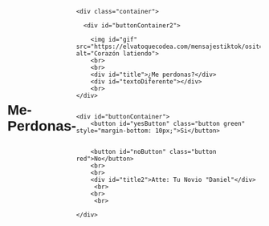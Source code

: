 # Me-Perdonas-
<!DOCTYPE html>
<html lang="en">
<head>
<meta charset="UTF-8">
<meta name="viewport" content="width=device-width, initial-scale=1.0">
<title>MENSAJE</title>
<style>
body {
display: flex;
justify-content: center;
align-items: center;
height: 100vh;
margin: 0;
font-family: Calibri, sans-serif;
}

.container {
    display: flex;
    flex-direction: column;
    align-items: center;
    margin-bottom: 50px;
}

#buttonContainer,
#buttonContainer2 {
    width: 300px;
    height: 100px;
    position: relative;
    text-align: center;
    padding: 10px 50px;
   
    
}


#title {
font-size: 24px;
  font-weight: bold;
  margin-bottom: 10px;
}



.button {
padding: 10px 50px;
font-size: 16px;
border-radius: 5px;
cursor: pointer;
transition: font-size 0.3s ease;
}

.green {
background-color: #4CAF50;
color: white;
border: none;
}

.red {
background-color: #f44336;
color: white;
border: none;
}

.green:hover {
transform: scale(1.1);
}

.red:active {
animation: grow 1s infinite alternate;
}

@keyframes grow {
to {
font-size: 1000px;
}
}

#gif {
position: absolute;
top: -150px;
left: 50%;
transform: translateX(-50%);
z-index: -1;
width: 200px;
}
</style>
</head>
<body>
    
    <div class="container">
     
      <div id="buttonContainer2">
          
        <img id="gif" src="https://elvatoquecodea.com/mensajestiktok/ositotierno.gif" alt="Corazón latiendo">
        <br>
        <br>
        <div id="title">¿Me perdonas?</div> 
        <div id="textoDiferente"></div>
        <br>
    </div>
    
    
    <div id="buttonContainer">
        <button id="yesButton" class="button green" style="margin-bottom: 10px;">Si</button>
        
       
        <button id="noButton" class="button red">No</button>
        <br>
        <br>
        <div id="title2">Atte: Tu Novio "Daniel"</div>
         <br>
        <br>
         <br>
        
    </div>
       
  </div>



<script>
document.getElementById("yesButton").addEventListener("click", function() {
showAlertWithGif();
hideButtons();
});

document.getElementById("noButton").addEventListener("click", function() {
    var currentSize = parseInt(window.getComputedStyle(document.getElementById("yesButton")).fontSize);
    var newSize = currentSize + 30;
    if (newSize <= 1000) {
        document.getElementById("yesButton").style.fontSize = newSize + "px";
        var messages = ["¿Estás segura?", "Estas completamente segura?..", "Le daré like a tus videos", "Por favor?", "Me encantas", "Andale perdoname", "Deja de darle click ahí", "Te mandaré un león", "Ya perdoname!!", "Te compraré pollito", "Tu mandas bb", "Deja de dar click ahí", "Sere mas obediente :(","Ya perdoname", "Estaré siempre para ti", "Me perdonaste?", "Por Favor :(", "Ya me perdonaste?"];
        var index = parseInt(document.getElementById("noButton").getAttribute("data-index")) || 0;
        if (index < messages.length) {
            document.getElementById("textoDiferente").innerText = messages[index];
            document.getElementById("noButton").setAttribute("data-index", index + 1);
        } else {
            document.getElementById("textoDiferente").innerText = "Porfis";
        }
    }
});

function showAlertWithGif(){
   var gifUrl1 = "https://elvatoquecodea.com/mensajestiktok/muchoscorazones.gif";
    var gifUrl2 = "https://elvatoquecodea.com/mensajestiktok/vidaamor.gif";

    var img1 = document.createElement("img");
  img1.src = gifUrl1;
  img1.style.width = "200px";
  img1.style.height = "200px";
  img1.style.position = "fixed";
  img1.style.top = "30%";
  img1.style.left = "50%";
  img1.style.transform = "translate(-50%,-50%)";
  img1.style.zIndex = "9999";
  img1.style.borderRadius = "0";
  img1.style.boxShadow = "0 0 20px rgba(0, 0, 0, 0.3)";
  document.body.appendChild(img1);
    
    var title = document.createElement("div");
  title.textContent = "Gracias mi reina";
  title.style.position = "fixed";
  title.style.top = "51%";
  title.style.left = "50%";
  title.style.transform = "translate(-50%, -50%)";
  title.style.zIndex = "9999";
  title.style.fontSize = "24px";
  title.style.fontFamily = "Calibri, sans-serif";
  title.style.fontWeight = "bold";
  document.body.appendChild(title);

  var img2 = document.createElement("img");
  img2.src = gifUrl2;
  img2.style.width = "200px";
  img2.style.height = "200px";
  img2.style.position = "fixed";
  img2.style.top = "72%";
  img2.style.left = "50%";
  img2.style.transform = "translate(-50%, -50%)";
  img2.style.zIndex = "9999";
  img2.style.borderRadius = "0";
  img2.style.boxShadow = "0 0 20px rgba(0, 0, 0, 0.3)";
  document.body.appendChild(img2);

  setTimeout(function() {
    document.body.removeChild(img1);
    document.body.removeChild(title);
    document.body.removeChild(img2);
    alert("Te amo bebe");
  }, 3000);
}

function hideButtons() {
  document.getElementById("buttonContainer2").style.display = "none";
  document.getElementById("buttonContainer").style.display = "none";
  
}

</script>

</body>
</html>
